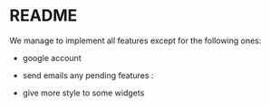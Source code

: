 # README
We manage to implement all features except for the following ones:
- google account
- send emails
any pending features :

- give more style to some widgets 

